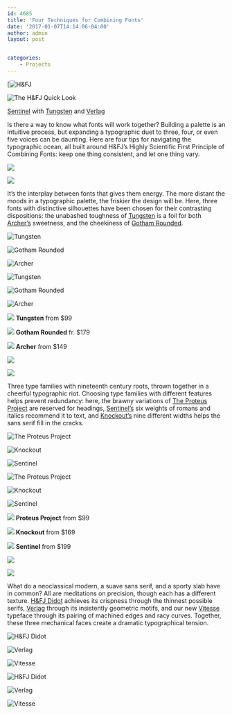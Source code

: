 ```yaml
---
id: 4685
title: 'Four Techniques for Combining Fonts'
date: '2017-01-07T14:14:06-04:00'
author: admin
layout: post


categories:
    - Projects
---
```


[![H&FJ](https://image-control-storage.s3.amazonaws.com/blog-images/2017/01/27184804/hfj_logo-c.gif)


![The H&FJ Quick Look](https://image-control-storage.s3.amazonaws.com/blog-images/2017/01/27184803/hfj_header-c.gif)


[Sentinel](http://www.typography.com/fonts/font_overview.php?productLineID=100034&affiliateID=63&track=003) with [Tungsten](http://www.typography.com/fonts/font_overview.php?productLineID=100035&affiliateID=63&track=004) and [Verlag](http://www.typography.com/fonts/font_overview.php?productLineID=100009&affiliateID=63&track=005)

Is there a way to know what fonts will work together? Building a palette is an intuitive process, but expanding a typographic duet to three, four, or even five voices can be daunting. Here are four tips for navigating the typographic ocean, all built around H&amp;FJ’s Highly Scientific First Principle of Combining Fonts: keep one thing consistent, and let one thing vary.

![](https://image-control-storage.s3.amazonaws.com/blog-images/2017/01/27184802/title-wit.gif)

![](https://image-control-storage.s3.amazonaws.com/blog-images/2017/01/27184801/1.gif)

It’s the interplay between fonts that gives them energy. The more distant the moods in a typographic palette, the friskier the design will be. Here, three fonts with distinctive silhouettes have been chosen for their contrasting dispositions: the unabashed toughness of [Tungsten](http://www.typography.com/fonts/font_overview.php?productLineID=100035&affiliateID=63&track=006) is a foil for both [Archer’s](http://www.typography.com/fonts/font_overview.php?productLineID=100033&affiliateID=63&track=007) sweetness, and the cheekiness of [Gotham Rounded](http://www.typography.com/fonts/font_overview.php?productLineID=100030&affiliateID=63&track=008).

![Tungsten](https://image-control-storage.s3.amazonaws.com/blog-images/2017/01/27184759/adj-tungsten.gif)

![Gotham Rounded](https://image-control-storage.s3.amazonaws.com/blog-images/2017/01/27184758/adj-gothamRnd.gif)

![Archer](https://image-control-storage.s3.amazonaws.com/blog-images/2017/01/27184757/adj-archer.gif)

![Tungsten](https://image-control-storage.s3.amazonaws.com/blog-images/2017/01/27184756/spec-tungsten.gif)

![Gotham Rounded](https://image-control-storage.s3.amazonaws.com/blog-images/2017/01/27184755/spec-gothamRnd.gif)

![Archer](https://image-control-storage.s3.amazonaws.com/blog-images/2017/01/27184754/spec-archer.gif)

![](https://image-control-storage.s3.amazonaws.com/blog-images/2017/01/27184753/arrow.gif) **Tungsten** from $99

![](https://image-control-storage.s3.amazonaws.com/blog-images/2017/01/27184753/arrow.gif) **Gotham Rounded** fr. $179

![](https://image-control-storage.s3.amazonaws.com/blog-images/2017/01/27184753/arrow.gif) **Archer** from $149

![](https://image-control-storage.s3.amazonaws.com/blog-images/2017/01/27184753/title-energy.gif)

![](https://image-control-storage.s3.amazonaws.com/blog-images/2017/01/27184751/2.gif)

Three type families with nineteenth century roots, thrown together in a cheerful typographic riot. Choosing type families with different features helps prevent redundancy: here, the brawny variations of [The Proteus Project](http://www.typography.com/fonts/font_overview.php?productLineID=100019&affiliateID=63&track=015) are reserved for headings, [Sentinel’s](http://www.typography.com/fonts/font_overview.php?productLineID=100034&affiliateID=63&track=016) six weights of romans and italics recommend it to text, and [Knockout’s](http://www.typography.com/fonts/font_overview.php?productLineID=100013&affiliateID=63&track=017) nine different widths helps the sans serif fill in the cracks.

![The Proteus Project](https://image-control-storage.s3.amazonaws.com/blog-images/2017/01/27184750/adj-proteus.gif)  

![Knockout](https://image-control-storage.s3.amazonaws.com/blog-images/2017/01/27184749/adj-knockout.gif) 

![Sentinel](https://image-control-storage.s3.amazonaws.com/blog-images/2017/01/27184748/adj-sentinel.gif)

![The Proteus Project](https://image-control-storage.s3.amazonaws.com/blog-images/2017/01/27184747/spec-proteus.gif)

![Knockout](https://image-control-storage.s3.amazonaws.com/blog-images/2017/01/27184746/spec-knockout.gif)

![Sentinel](https://image-control-storage.s3.amazonaws.com/blog-images/2017/01/27184745/spec-sentinel.gif)

![](https://image-control-storage.s3.amazonaws.com/blog-images/2017/01/27184753/arrow.gif) **Proteus Project** from $99

![](https://image-control-storage.s3.amazonaws.com/blog-images/2017/01/27184753/arrow.gif) **Knockout** from $169

![](https://image-control-storage.s3.amazonaws.com/blog-images/2017/01/27184753/arrow.gif) **Sentinel** from $199

![](https://image-control-storage.s3.amazonaws.com/blog-images/2017/01/27184745/title-poise.gif)

![](https://image-control-storage.s3.amazonaws.com/blog-images/2017/01/27184743/3.gif)

What do a neoclassical modern, a suave sans serif, and a sporty slab have in common? All are meditations on precision, though each has a different texture. [H&amp;FJ Didot](http://www.typography.com/fonts/font_overview.php?productLineID=100004&affiliateID=63&track=024) achieves its crispness through the thinnest possible serifs, [Verlag](http://www.typography.com/fonts/font_overview.php?productLineID=100009&affiliateID=63&track=025) through its insistently geometric motifs, and our new [Vitesse](http://www.typography.com/fonts/font_overview.php?productLineID=100036&affiliateID=63&track=026) typeface through its pairing of machined edges and racy curves. Together, these three mechanical faces create a dramatic typographical tension.

![H&FJ Didot](https://image-control-storage.s3.amazonaws.com/blog-images/2017/01/27184742/adj-didot.gif)

![Verlag](https://image-control-storage.s3.amazonaws.com/blog-images/2017/01/27184740/adj-verlag.gif)

![Vitesse](https://image-control-storage.s3.amazonaws.com/blog-images/2017/01/27184738/adj-vitesse.gif)

![H&FJ Didot](https://image-control-storage.s3.amazonaws.com/blog-images/2017/01/27184737/spec-didot.gif)

![Verlag](https://image-control-storage.s3.amazonaws.com/blog-images/2017/01/27184736/spec-verlag.gif)

![Vitesse](https://image-control-storage.s3.amazonaws.com/blog-images/2017/01/27184735/spec-vitesse.gif)

  